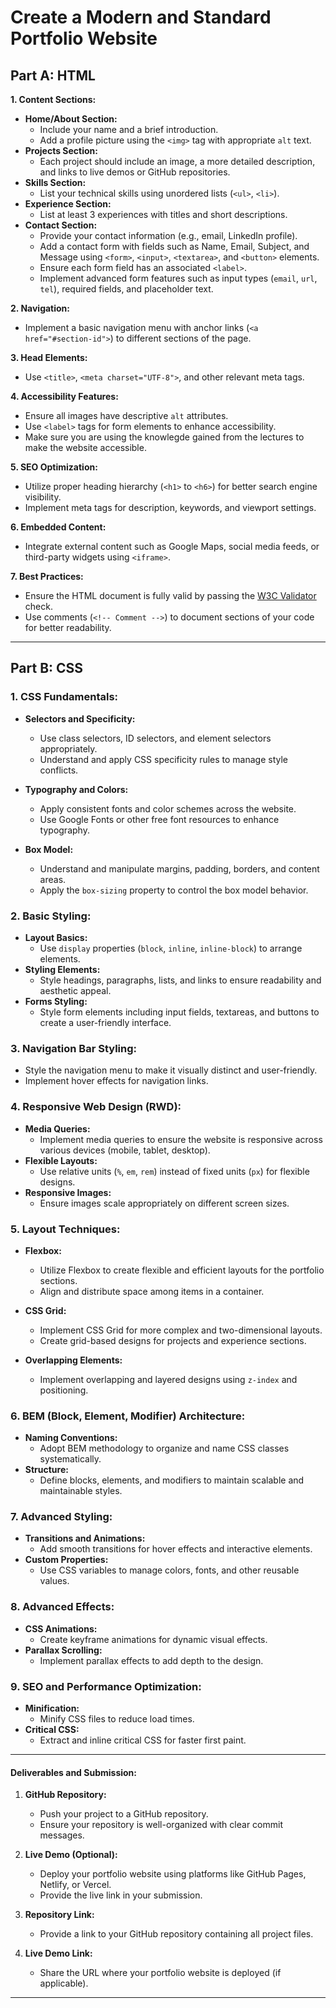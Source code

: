 # Create a Modern and Standard Portfolio Website

## Part A: HTML

**1. Content Sections:**

- **Home/About Section:**
  - Include your name and a brief introduction.
  - Add a profile picture using the `<img>` tag with appropriate `alt` text.
- **Projects Section:**
  - Each project should include an image, a more detailed description, and links to live demos or GitHub repositories.
- **Skills Section:**
  - List your technical skills using unordered lists (`<ul>`, `<li>`).
- **Experience Section:**
  - List at least 3 experiences with titles and short descriptions.
- **Contact Section:**
  - Provide your contact information (e.g., email, LinkedIn profile).
  - Add a contact form with fields such as Name, Email, Subject, and Message using `<form>`, `<input>`, `<textarea>`, and `<button>` elements.
  - Ensure each form field has an associated `<label>`.
  - Implement advanced form features such as input types (`email`, `url`, `tel`), required fields, and placeholder text.

**2. Navigation:**

- Implement a basic navigation menu with anchor links (`<a href="#section-id">`) to different sections of the page.

**3. Head Elements:**

- Use `<title>`, `<meta charset="UTF-8">`, and other relevant meta tags.

**4. Accessibility Features:**

- Ensure all images have descriptive `alt` attributes.
- Use `<label>` tags for form elements to enhance accessibility.
- Make sure you are using the knowlegde gained from the lectures to make the website accessible.

**5. SEO Optimization:**

- Utilize proper heading hierarchy (`<h1>` to `<h6>`) for better search engine visibility.
- Implement meta tags for description, keywords, and viewport settings.

**6. Embedded Content:**

- Integrate external content such as Google Maps, social media feeds, or third-party widgets using `<iframe>`.

**7. Best Practices:**

- Ensure the HTML document is fully valid by passing the [W3C Validator](https://validator.w3.org/) check.
- Use comments (`<!-- Comment -->`) to document sections of your code for better readability.

---

## Part B: CSS

### **1. CSS Fundamentals:**

- **Selectors and Specificity:**
  - Use class selectors, ID selectors, and element selectors appropriately.
  - Understand and apply CSS specificity rules to manage style conflicts.
- **Typography and Colors:**

  - Apply consistent fonts and color schemes across the website.
  - Use Google Fonts or other free font resources to enhance typography.

- **Box Model:**
  - Understand and manipulate margins, padding, borders, and content areas.
  - Apply the `box-sizing` property to control the box model behavior.

### **2. Basic Styling:**

- **Layout Basics:**
  - Use `display` properties (`block`, `inline`, `inline-block`) to arrange elements.
- **Styling Elements:**
  - Style headings, paragraphs, lists, and links to ensure readability and aesthetic appeal.
- **Forms Styling:**
  - Style form elements including input fields, textareas, and buttons to create a user-friendly interface.

### **3. Navigation Bar Styling:**

- Style the navigation menu to make it visually distinct and user-friendly.
- Implement hover effects for navigation links.

### **4. Responsive Web Design (RWD):**

- **Media Queries:**
  - Implement media queries to ensure the website is responsive across various devices (mobile, tablet, desktop).
- **Flexible Layouts:**
  - Use relative units (`%`, `em`, `rem`) instead of fixed units (`px`) for flexible designs.
- **Responsive Images:**
  - Ensure images scale appropriately on different screen sizes.

### **5. Layout Techniques:**

- **Flexbox:**

  - Utilize Flexbox to create flexible and efficient layouts for the portfolio sections.
  - Align and distribute space among items in a container.

- **CSS Grid:**
  - Implement CSS Grid for more complex and two-dimensional layouts.
  - Create grid-based designs for projects and experience sections.
- **Overlapping Elements:**
  - Implement overlapping and layered designs using `z-index` and positioning.

### **6. BEM (Block, Element, Modifier) Architecture:**

- **Naming Conventions:**
  - Adopt BEM methodology to organize and name CSS classes systematically.
- **Structure:**
  - Define blocks, elements, and modifiers to maintain scalable and maintainable styles.

### **7. Advanced Styling:**

- **Transitions and Animations:**
  - Add smooth transitions for hover effects and interactive elements.
- **Custom Properties:**
  - Use CSS variables to manage colors, fonts, and other reusable values.

### **8. Advanced Effects:**

- **CSS Animations:**
  - Create keyframe animations for dynamic visual effects.
- **Parallax Scrolling:**
  - Implement parallax effects to add depth to the design.

### **9. SEO and Performance Optimization:**

- **Minification:**
  - Minify CSS files to reduce load times.
- **Critical CSS:**
  - Extract and inline critical CSS for faster first paint.

---

#### **Deliverables and Submission:**

1. **GitHub Repository:**

   - Push your project to a GitHub repository.
   - Ensure your repository is well-organized with clear commit messages.

2. **Live Demo (Optional):**

   - Deploy your portfolio website using platforms like GitHub Pages, Netlify, or Vercel.
   - Provide the live link in your submission.

3. **Repository Link:**

   - Provide a link to your GitHub repository containing all project files.

4. **Live Demo Link:**

   - Share the URL where your portfolio website is deployed (if applicable).

---

